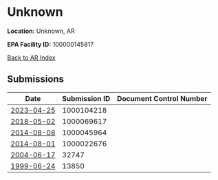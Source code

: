 # Unknown

**Location:** Unknown, AR

**EPA Facility ID:** 100000145817

[Back to AR Index](../../index.md)

## Submissions

| Date | Submission ID | Document Control Number |
|------|--------------|-------------------------|
| [2023-04-25](submissions/1000104218.md) | 1000104218 |  |
| [2018-05-02](submissions/1000069617.md) | 1000069617 |  |
| [2014-08-08](submissions/1000045964.md) | 1000045964 |  |
| [2014-08-01](submissions/1000022676.md) | 1000022676 |  |
| [2004-06-17](submissions/32747.md) | 32747 |  |
| [1999-06-24](submissions/13850.md) | 13850 |  |

